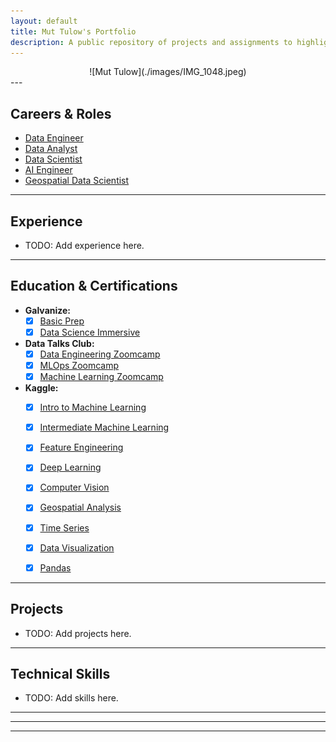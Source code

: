 ```yaml
---
layout: default
title: Mut Tulow's Portfolio
description: A public repository of projects and assignments to highlight skills.
---
```

<center>
![Mut Tulow](./images/IMG_1048.jpeg)
</center>
---

## Careers & Roles
- [Data Engineer](./careers/data_engineer.md)
- [Data Analyst](./careers/data_analyst.md)
- [Data Scientist](./careers/data_scientist.md)
- [AI Engineer](./careers/ai_engineer.md)
- [Geospatial Data Scientist](./careers/geospatial_data_scientist.md)

---

## Experience
- TODO: Add experience here.

---

## Education & Certifications
- __Galvanize:__
  - [x] [Basic Prep](https://www.galvanize.com/alumni/)
  - [x] [Data Science Immersive](https://www.galvanize.com/alumni/)
- __Data Talks Club:__
  - [x] [Data Engineering Zoomcamp](https://github.com/DataTalksClub/data-engineering-zoomcamp)
  - [x] [MLOps Zoomcamp](https://github.com/DataTalksClub/mlops-zoomcamp)
  - [x] [Machine Learning Zoomcamp](https://github.com/DataTalksClub/machine-learning-zoomcamp)
- __Kaggle:__
  - [x] [Intro to Machine Learning](https://www.kaggle.com/learn/certification/muttulow/intro-to-machine-learning)
  - [x] [Intermediate Machine Learning](https://www.kaggle.com/learn/certification/muttulow/intermediate-machine-learning)
  - [x] [Feature Engineering](https://www.kaggle.com/learn/certification/muttulow/feature-engineering)
  - [x] [Deep Learning](https://www.kaggle.com/learn/certification/muttulow/intro-to-deep-learning)
  - [x] [Computer Vision](https://www.kaggle.com/learn/certification/muttulow/computer-vision)
  - [x] [Geospatial Analysis](https://www.kaggle.com/learn/certification/muttulow/geospatial-analysis)
  - [x] [Time Series](https://www.kaggle.com/learn/certification/muttulow/time-series)
  - [x] [Data Visualization](https://www.kaggle.com/learn/certification/muttulow/data-visualization)
  - [x] [Pandas](https://www.kaggle.com/learn/certification/muttulow/pandas)


---

## Projects
- TODO: Add projects here.

---

## Technical Skills
- TODO: Add skills here.

---
---
---